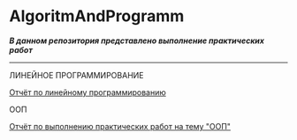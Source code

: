 # AlgoritmAndProgramm

***В данном репозитория представлено выполнение практических работ***

---

ЛИНЕЙНОЕ ПРОГРАММИРОВАНИЕ

[Отчёт по линейному программированию](Otchet/Lineinoeprogramm/LineinoeBaranova.md)

ООП

[Отчёт по выполнению практических работ на тему "ООП"](AlgoritmAndProgramm/Отчёты/ООП/ООП_Баранова.md)
